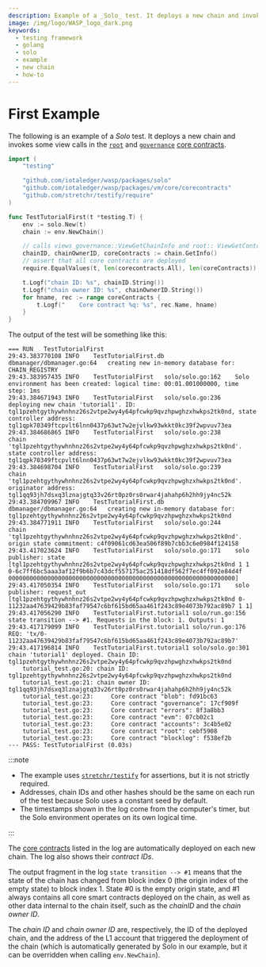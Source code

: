 ```yaml
---
description: Example of a _Solo_ test. It deploys a new chain and invokes some view calls.
image: /img/logo/WASP_logo_dark.png
keywords:
  - testing framework
  - golang
  - solo
  - example
  - new chain
  - how-to
---
```


# First Example

The following is an example of a _Solo_ test. It deploys a new chain and invokes some view calls in the
[`root`](/wasp-wasm/core_contracts/root) and [`governance`](/wasp-wasm/core_contracts/governance)
[core contracts](/wasp-wasm/core_contracts/overview).

```go
import (
	"testing"

	"github.com/iotaledger/wasp/packages/solo"
	"github.com/iotaledger/wasp/packages/vm/core/corecontracts"
	"github.com/stretchr/testify/require"
)

func TestTutorialFirst(t *testing.T) {
	env := solo.New(t)
	chain := env.NewChain()

	// calls views governance::ViewGetChainInfo and root:: ViewGetContractRecords
	chainID, chainOwnerID, coreContracts := chain.GetInfo()
	// assert that all core contracts are deployed
	require.EqualValues(t, len(corecontracts.All), len(coreContracts))

	t.Logf("chain ID: %s", chainID.String())
	t.Logf("chain owner ID: %s", chainOwnerID.String())
	for hname, rec := range coreContracts {
		t.Logf("    Core contract %q: %s", rec.Name, hname)
	}
}
```

The output of the test will be something like this:

```log
=== RUN   TestTutorialFirst
29:43.383770108	INFO	TestTutorialFirst.db	dbmanager/dbmanager.go:64	creating new in-memory database for: CHAIN_REGISTRY
29:43.383957435	INFO	TestTutorialFirst	solo/solo.go:162	Solo environment has been created: logical time: 00:01.001000000, time step: 1ms
29:43.384671943	INFO	TestTutorialFirst	solo/solo.go:236	deploying new chain 'tutorial1'. ID: tgl1pzehtgythywhnhnz26s2vtpe2wy4y64pfcwkp9qvzhpwghzxhwkps2tk0nd, state controller address: tgl1qpk70349ftcpvlt6lnn0437p63wt7w2ejvlkw93wkkt0kc39f2wpvuv73ea
29:43.384686865	INFO	TestTutorialFirst	solo/solo.go:238	    chain 'tgl1pzehtgythywhnhnz26s2vtpe2wy4y64pfcwkp9qvzhpwghzxhwkps2tk0nd'. state controller address: tgl1qpk70349ftcpvlt6lnn0437p63wt7w2ejvlkw93wkkt0kc39f2wpvuv73ea
29:43.384698704	INFO	TestTutorialFirst	solo/solo.go:239	    chain 'tgl1pzehtgythywhnhnz26s2vtpe2wy4y64pfcwkp9qvzhpwghzxhwkps2tk0nd'. originator address: tgl1qq93jh7dsxq3lznajgtq33v26rt0pz0rs0rwar4jahahp6h2hh9jy4nc52k
29:43.384709967	INFO	TestTutorialFirst.db	dbmanager/dbmanager.go:64	creating new in-memory database for: tgl1pzehtgythywhnhnz26s2vtpe2wy4y64pfcwkp9qvzhpwghzxhwkps2tk0nd
29:43.384771911	INFO	TestTutorialFirst	solo/solo.go:244	    chain 'tgl1pzehtgythywhnhnz26s2vtpe2wy4y64pfcwkp9qvzhpwghzxhwkps2tk0nd'. origin state commitment: c4f09061cd63ea506f89b7cbb3c6e0984f124158
29:43.417023624	INFO	TestTutorialFirst	solo/solo.go:171	solo publisher: state [tgl1pzehtgythywhnhnz26s2vtpe2wy4y64pfcwkp9qvzhpwghzxhwkps2tk0nd 1 1 0-6c7ff6bc5aaa3af12f9b6b7c43dcf557175ac251418df562f7ec4ff092e84d4f 0000000000000000000000000000000000000000000000000000000000000000]
29:43.417050354	INFO	TestTutorialFirst	solo/solo.go:171	solo publisher: request_out [tgl1pzehtgythywhnhnz26s2vtpe2wy4y64pfcwkp9qvzhpwghzxhwkps2tk0nd 0-11232aa47639429b83faf79547c6bf615bd65aa461f243c89e4073b792ac89b7 1 1]
29:43.417056290	INFO	TestTutorialFirst.tutorial1	solo/run.go:156	state transition --> #1. Requests in the block: 1. Outputs: 1
29:43.417179099	INFO	TestTutorialFirst.tutorial1	solo/run.go:176	REQ: 'tx/0-11232aa47639429b83faf79547c6bf615bd65aa461f243c89e4073b792ac89b7'
29:43.417196814	INFO	TestTutorialFirst.tutorial1	solo/solo.go:301	chain 'tutorial1' deployed. Chain ID: tgl1pzehtgythywhnhnz26s2vtpe2wy4y64pfcwkp9qvzhpwghzxhwkps2tk0nd
    tutorial_test.go:20: chain ID: tgl1pzehtgythywhnhnz26s2vtpe2wy4y64pfcwkp9qvzhpwghzxhwkps2tk0nd
    tutorial_test.go:21: chain owner ID: tgl1qq93jh7dsxq3lznajgtq33v26rt0pz0rs0rwar4jahahp6h2hh9jy4nc52k
    tutorial_test.go:23:     Core contract "blob": fd91bc63
    tutorial_test.go:23:     Core contract "governance": 17cf909f
    tutorial_test.go:23:     Core contract "errors": 8f3a8bb3
    tutorial_test.go:23:     Core contract "evm": 07cb02c1
    tutorial_test.go:23:     Core contract "accounts": 3c4b5e02
    tutorial_test.go:23:     Core contract "root": cebf5908
    tutorial_test.go:23:     Core contract "blocklog": f538ef2b
--- PASS: TestTutorialFirst (0.03s)
```

:::note

- The example uses [`stretchr/testify`](https://github.com/stretchr/testify) for assertions, but it is not strictly
  required.
- Addresses, chain IDs and other hashes should be the same on each run of the test because Solo uses a constant seed by
  default.
- The timestamps shown in the log come from the computer's timer, but the Solo environment operates on its own logical
  time.

:::

The [core contracts](/wasp-wasm/core_contracts/overview) listed in the log are automatically deployed on each
new chain. The log also shows their _contract IDs_.

The output fragment in the log `state transition --> #1` means that the state of the chain has changed from block index
0 (the origin index of the empty state) to block index 1. State #0 is the empty origin state, and #1 always contains all
core smart contracts deployed on the chain, as well as other data internal to the chain itself, such as the _chainID_
and the _chain owner ID_.

The _chain ID_ and _chain owner ID_ are, respectively, the ID of the deployed chain, and the address of the L1 account
that triggered the deployment of the chain (which is automatically generated by Solo in our example, but it can be
overridden when calling `env.NewChain`).
